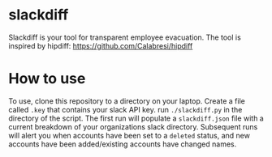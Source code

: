 # slackdiff

Slackdiff is your tool for transparent employee evacuation. The tool is inspired by hipdiff: https://github.com/Calabresi/hipdiff 

# How to use

To use, clone this repository to a directory on your laptop. Create a file called `.key` that contains your slack API key. run `./slackdiff.py` in the directory of the script. The first run will populate a `slackdiff.json` file with a current breakdown of your organizations slack directory. Subsequent runs will alert you when accounts have been set to a `deleted` status, and new accounts have been added/existing accounts have changed names. 